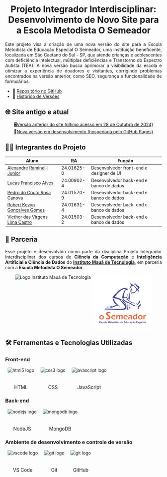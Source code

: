 <h1 align="center">Projeto Integrador Interdisciplinar: Desenvolvimento de Novo Site para a Escola Metodista O Semeador</h1>
<p align="justify">Este projeto visa a criação de uma nova versão do site para a Escola Metodista de Educação Especial O Semeador, uma instituição beneficente, localizada em São Caetano do Sul - SP, que atende crianças e adolescentes com deficiência intelectual, múltiplas deficiências e Transtorno do Espectro Autista (TEA). A nova versão busca aprimorar a visibilidade da escola e otimizar a experiência de doadores e visitantes, corrigindo problemas encontrados na versão anterior, como SEO, segurança e funcionalidade de formulários.</p>

- 📒 <a href="https://github.com/escola-metodista-o-semeador/site-semeador" target="_blank">Repositório no GitHub</a>
- 📜 <a href="docs/CHANGELOG.md">Histórico de Versões</a>

## 🌐 Site antigo e atual

<p align="center">
    🖥️<a href="http://escolaosemeador.com.br" target="_blank">Versão anterior do site (último acesso em 28 de Outubro de 2024)</a> 
    <br>
    🚀<a href="https://escola-metodista-o-semeador.github.io/site-semeador/frontend/pages/" target="_blank">Nova versão em desenvolvimento (hospedada pelo GitHub Pages)</a>
</p>

## 👨‍💻 Integrantes do Projeto

<table summary="Lista de integrantes do projeto com nomes, RA e funções.">
  <!-- Cabeçalho da tabela -->
  <thead>
    <tr>
      <th scope="col">Aluno</th>
      <th scope="col">RA</th>
      <th scope="col">Função</th>
    </tr>
  </thead>
  <!-- Corpo da tabela -->
  <tbody>
    <tr>
      <!-- Alexandre Raminelli Junior -->
      <td><a href="https://github.com/alexandreraminelli" target="_blank">Alexandre Raminelli Junior</a></td>
      <td>24.01625-0</td>
      <td>Desenvolvedor front-end e designer de UI</td>
    </tr>
    <tr>
      <!-- Lucas Francisco Alves -->
      <td><a href="https://github.com/lucasfalves07" target="_blank">Lucas Francisco Alves</a></td>
      <td>24.00902-4</td>
      <td>Desenvolvedor back-end e banco de dados</td>
    </tr>
    <tr>
      <!-- Pedro do Couto Rosa Canova -->
      <td><a href="https://github.com/pedrocanova" target="_blank">Pedro do Couto Rosa Canova</a></td>
      <td>24.01570-9</td>
      <td>Desenvolvedor back-end e banco de dados</td>
    </tr>
    <tr>
      <!-- Robert Kevyn Gonçalves Gomes -->
      <td><a href="https://github.com/Robertkevyngg" target="_blank">Robert Kevyn Gonçalves Gomes</a></td>
      <td>24.01631-4</td>
      <td>Desenvolvedor back-end e banco de dados</td>
    </tr>
    <tr>
      <!-- Victhor das Virgens Lima Castro -->
      <td><a href="https://github.com/victhorcastro" target="_blank">Victhor das Virgens Lima Castro</a></td>
      <td>24.01503-2</td>
      <td>Desenvolvedor back-end e banco de dados</td>
    </tr>

 </tbody>
</table>

## 🤝 Parceria

<p align="justify">Esse projeto é desenvolvido como parte da disciplina Projeto Integrador Interdisciplinar dos cursos de <strong>Ciência da Computação</strong> e <strong>Inteligência Artificial e Ciência de Dados</strong> do <strong><a href="https://www.maua.br" target="_blank">Instituto Mauá de Tecnologia</a></strong>, em parceria com a <strong>Escola Metodista O Semeador</strong>.</p>

<!-- Imagens dos parceiros -->
<div align="center" style="display: flex; flex-direction: row; align-items: center; width: 100%; justify-content: center; gap: 10px; flex-wrap: wrap;">
    <img height="175px" src="https://www.maua.br/images/logo-IMT.png" alt="Logo Instituto Mauá de Tecnologia">
    <img height="175px" src="https://raw.githubusercontent.com/escola-metodista-o-semeador/site-semeador/706b08c765f0309bf73ce519a4f867b6d7b86523/frontend/assets/logo/logo-semeador-stacked.svg" alt="Logo da Escola Metodista de Educação Especial O Semeador">
</div>

## 🛠️ Ferramentas e Tecnologias Utilizadas

<!-- Front-end -->

### Front-end

<div style="
    display: flex; 
    flex-direction: row; 
    align-items: center; 
    gap: 20px;
    margin-left: 0.5rem;">
  <!-- HTML -->
  <div style="display: flex; 
      flex-direction: column; 
      align-items: center; 
      gap: 6px;
      width: fit-content;">
    <img height="48" src="https://cdn.jsdelivr.net/gh/devicons/devicon/icons/html5/html5-original.svg" alt="html5 logo"  />
    <span style="font-size: 0.95rem;
        text-align: center;
        text-wrap: nowrap;">HTML</span>
  </div>
  <!-- CSS -->
  <div style="display: flex; 
      flex-direction: column; 
      align-items: center; 
      gap: 6px;
      width: fit-content;">
    <img height="48" src="https://cdn.jsdelivr.net/gh/devicons/devicon/icons/css3/css3-original.svg" alt="css3 logo" />
    <span style="font-size: 0.95rem;
        text-align: center;
        text-wrap: nowrap;">CSS</span>
  </div>
  <!-- JavaScript -->
  <div style="display: flex; 
      flex-direction: column; 
      align-items: center; 
      gap: 6px;
      width: fit-content;">
    <img height="48" src="https://cdn.jsdelivr.net/gh/devicons/devicon/icons/javascript/javascript-original.svg" alt="javascript logo"  />
    <span style="font-size: 0.95rem;
        text-align: center;
        text-wrap: nowrap;">JavaScript</span>
  </div>
</div>

### Back-end

<div style="
    display: flex; 
    flex-direction: row; 
    align-items: center; 
    gap: 20px;
    margin-left: 0.5rem;">
  <!-- NodeJS -->
  <div style="display: flex; 
      flex-direction: column; 
      align-items: center; 
      gap: 6px;
      width: fit-content;">
    <img height="48" src="https://cdn.jsdelivr.net/gh/devicons/devicon/icons/nodejs/nodejs-original.svg" alt="nodejs logo" />
    <span style="font-size: 0.95rem;
        text-align: center;
        text-wrap: nowrap;">NodeJS</span>
  </div>
  <!-- MongoDB -->
  <div style="display: flex; 
      flex-direction: column; 
      align-items: center; 
      gap: 6px;
      width: fit-content;">
    <img height="48" src="https://cdn.jsdelivr.net/gh/devicons/devicon/icons/mongodb/mongodb-original.svg" alt="mongodb logo"  />
    <span style="font-size: 0.95rem;
        text-align: center;
        text-wrap: nowrap;">MongoDB</span>
  </div>
</div>

### Ambiente de desenvolvimento e controle de versão

<div style="
    display: flex; 
    flex-direction: row; 
    align-items: center; 
    gap: 20px;
    margin-left: 0.5rem;">
  <!-- VSCode -->
  <div style="display: flex; 
      flex-direction: column; 
      align-items: center; 
      gap: 6px;
      width: fit-content;">
    <img height="48" src="https://cdn.jsdelivr.net/gh/devicons/devicon/icons/vscode/vscode-original.svg" alt="vscode logo" />
    <span style="font-size: 0.95rem;
        text-align: center;
        text-wrap: nowrap;">VS Code</span>
  </div>
  <!-- Git -->
  <div style="display: flex; 
      flex-direction: column; 
      align-items: center; 
      gap: 6px;
      width: fit-content;">
    <img height="48" src="https://cdn.jsdelivr.net/gh/devicons/devicon/icons/git/git-original.svg" alt="git logo"  />
    <span style="font-size: 0.95rem;
        text-align: center;
        text-wrap: nowrap;">Git</span>
  </div>
  <!-- GitHub -->
  <div style="display: flex; 
      flex-direction: column; 
      align-items: center; 
      gap: 6px;
      width: fit-content;">
    <img height="48" src="https://skillicons.dev/icons?i=github" alt="git logo"  />
    <span style="font-size: 0.95rem;
        text-align: center;
        text-wrap: nowrap;">GitHub</span>
  </div>
</div>
